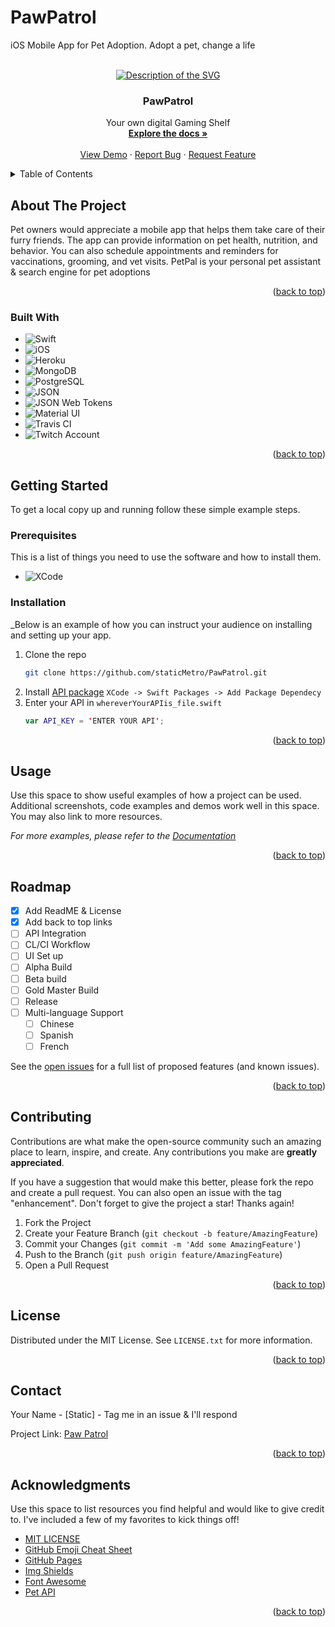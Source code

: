 # PawPatrol 
iOS Mobile App for Pet Adoption. Adopt a pet, change a life

<!-- Improved compatibility of back-to-top link: See: https://github.com/othneildrew/Best-README-Template/pull/73 -->
<a name="readme-top"></a>
<!--
*** Thanks for checking out the Best-README template. If you have a suggestion
*** That would make this better, please fork the repo and create a pull request
*** or open an issue with the tag "enhancement".
*** Don't forget to give the project a star!
*** Thanks again! Now go create something AMAZING! :D
-->



<!-- PROJECT SHIELDS -->
<!--
*** I'm using markdown "reference style" links for readability.
*** Reference links are enclosed in brackets [ ] instead of parentheses ( ).
*** See the bottom of this document for the declaration of the reference variables
*** for contributors-url, forks-url, etc. This is an optional, concise syntax you may use.
*** https://www.markdownguide.org/basic-syntax/#reference-style-links

[![Contributors][contributors-shield]][contributors-url]
[![Forks][forks-shield]][forks-url]
[![Stargazers][stars-shield]][stars-url]
[![Issues][issues-shield]][issues-url]
[![MIT License][license-shield]][license-url]
[![LinkedIn][linkedin-shield]][linkedin-url]
-->


<!-- PROJECT LOGO -->
<br />
<div align="center">
  <a href="">
    <img src="https://github.com/staticMetro/HLB/blob/feature-01/hexagon-dice.svg" alt="Description of the SVG" />

  </a>

  <h3 align="center">PawPatrol</h3>

  <p align="center">
    Your own digital Gaming Shelf
    <br />
    <a href="Periodic"><strong>Explore the docs »</strong></a>
    <br />
    <br />
    <a href="https://github.com/staticMetro/HLB">View Demo</a>
    ·
    <a href="https://github.com/staticMetro/HLB/issues">Report Bug</a>
    ·
    <a href="https://github.com/staticMetro/HLB/issues">Request Feature</a>
  </p>
</div>



<!-- TABLE OF CONTENTS -->
<details>
  <summary>Table of Contents</summary>
  <ol>
    <li>
      <a href="#about-the-project">About The Project</a>
      <ul>
        <li><a href="#built-with">Built With</a></li>
      </ul>
    </li>
    <li>
      <a href="#getting-started">Getting Started</a>
      <ul>
        <li><a href="#prerequisites">Prerequisites</a></li>
        <li><a href="#installation">Installation</a></li>
      </ul>
    </li>
    <li><a href="#usage">Usage</a></li>
    <li><a href="#roadmap">Roadmap</a></li>
    <li><a href="#contributing">Contributing</a></li>
    <li><a href="#license">License</a></li>
    <li><a href="#contact">Contact</a></li>
    <li><a href="#acknowledgments">Acknowledgments</a></li>
  </ol>
</details>



<!-- ABOUT THE PROJECT -->
## About The Project

Pet owners would appreciate a mobile app that helps them take care of their furry friends. The app can provide information on pet health, nutrition, and behavior. You can also schedule appointments and reminders for vaccinations, grooming, and vet visits. PetPal is your personal pet assistant & search engine for pet adoptions


<p align="right">(<a href="#readme-top">back to top</a>)</p>

### Built With

* ![Swift](https://img.shields.io/static/v1?style=for-the-badge&message=Swift&color=F05138&logo=Swift&logoColor=FFFFFF&label=)
* ![iOS](https://img.shields.io/static/v1?style=for-the-badge&message=iOS&color=000000&logo=iOS&logoColor=FFFFFF&label=)
* ![Heroku](https://img.shields.io/static/v1?style=for-the-badge&message=Heroku&color=430098&logo=Heroku&logoColor=FFFFFF&label=)
* ![MongoDB](https://img.shields.io/static/v1?style=for-the-badge&message=MongoDB&color=47A248&logo=MongoDB&logoColor=FFFFFF&label=)
* ![PostgreSQL](https://img.shields.io/static/v1?style=for-the-badge&message=PostgreSQL&color=4169E1&logo=PostgreSQL&logoColor=FFFFFF&label=)
* ![JSON](https://img.shields.io/static/v1?style=for-the-badge&message=JSON&color=000000&logo=JSON&logoColor=FFFFFF&label=)
* ![JSON Web Tokens](https://img.shields.io/static/v1?style=for-the-badge&message=JSON+Web+Tokens&color=000000&logo=JSON+Web+Tokens&logoColor=FFFFFF&label=)
* ![Material UI](https://img.shields.io/static/v1?style=for-the-badge&message=Material+Design&color=757575&logo=Material+Design&logoColor=FFFFFF&label=)
* ![Travis CI](https://img.shields.io/badge/travis_CI-3EAAAF?style=for-the-badge&logo=travisci&logoColor=white)
* ![Twitch Account](https://img.shields.io/badge/Twitch-9146FF?style=for-the-badge&logo=twitch&logoColor=white)

<p align="right">(<a href="#readme-top">back to top</a>)</p>



<!-- GETTING STARTED -->
## Getting Started

To get a local copy up and running follow these simple example steps.

### Prerequisites

This is a list of things you need to use the software and how to install them.
* ![XCode](https://img.shields.io/badge/Xcode-007ACC?style=for-the-badge&logo=Xcode&logoColor=white)


### Installation

_Below is an example of how you can instruct your audience on installing and setting up your app. 

1. Clone the repo
   ```sh
   git clone https://github.com/staticMetro/PawPatrol.git
   ```
2. Install [API package](https://github.com/husnjak/IGDB-SWIFT-API)
   `XCode -> Swift Packages -> Add Package Dependecy`
3. Enter your API in `whereverYourAPIis_file.swift`
   ```swift
   var API_KEY = 'ENTER YOUR API';
   ```

<p align="right">(<a href="#readme-top">back to top</a>)</p>



<!-- USAGE EXAMPLES -->
## Usage

Use this space to show useful examples of how a project can be used. Additional screenshots, code examples and demos work well in this space. You may also link to more resources.

_For more examples, please refer to the [Documentation](https://example.com)_

<p align="right">(<a href="#readme-top">back to top</a>)</p>



<!-- ROADMAP -->
## Roadmap

- [x] Add ReadME & License
- [x] Add back to top links
- [ ] API Integration
- [ ] CL/CI Workflow
- [ ] UI Set up
- [ ] Alpha Build
- [ ] Beta build
- [ ] Gold Master Build
- [ ] Release
- [ ] Multi-language Support
    - [ ] Chinese
    - [ ] Spanish
    - [ ] French

See the [open issues](https://github.com/staticMetro/PawPatrol/issues) for a full list of proposed features (and known issues).

<p align="right">(<a href="#readme-top">back to top</a>)</p>



<!-- CONTRIBUTING -->
## Contributing

Contributions are what make the open-source community such an amazing place to learn, inspire, and create. Any contributions you make are **greatly appreciated**.

If you have a suggestion that would make this better, please fork the repo and create a pull request. You can also open an issue with the tag "enhancement".
Don't forget to give the project a star! Thanks again!

1. Fork the Project
2. Create your Feature Branch (`git checkout -b feature/AmazingFeature`)
3. Commit your Changes (`git commit -m 'Add some AmazingFeature'`)
4. Push to the Branch (`git push origin feature/AmazingFeature`)
5. Open a Pull Request

<p align="right">(<a href="#readme-top">back to top</a>)</p>



<!-- LICENSE -->
## License

Distributed under the MIT License. See `LICENSE.txt` for more information.

<p align="right">(<a href="#readme-top">back to top</a>)</p>


<!-- CONTACT -->
## Contact

Your Name - [Static] - Tag me in an issue & I'll respond

Project Link: [Paw Patrol](https://github.com/staticMetro/PawPatrol)

<p align="right">(<a href="#readme-top">back to top</a>)</p>



<!-- ACKNOWLEDGMENTS -->
## Acknowledgments

Use this space to list resources you find helpful and would like to give credit to. I've included a few of my favorites to kick things off!

* [MIT LICENSE](https://choosealicense.com)
* [GitHub Emoji Cheat Sheet](https://www.webpagefx.com/tools/emoji-cheat-sheet)
* [GitHub Pages](https://pages.github.com)
* [Img Shields](https://shields.io)
* [Font Awesome](https://fontawesome.com)
* [Pet API](https://api-docs.igdb.com/)

<p align="right">(<a href="#readme-top">back to top</a>)</p>



<!-- MARKDOWN LINKS & IMAGES -->
<!-- https://www.markdownguide.org/basic-syntax/#reference-style-links -->
[contributors-shield]: https://img.shields.io/github/contributors/othneildrew/Best-README-Template.svg?style=for-the-badge
[contributors-url]: https://github.com/staticMetro/Project-Scarlet/graphs/contributors
[forks-shield]: https://img.shields.io/github/forks/othneildrew/Best-README-Template.svg?style=for-the-badge
[forks-url]: https://github.com/othneildrew/Best-README-Template/network/members
[stars-shield]: https://img.shields.io/github/stars/othneildrew/Best-README-Template.svg?style=for-the-badge
[stars-url]: https://github.com/othneildrew/Best-README-Template/stargazers
[issues-shield]: https://img.shields.io/github/issues/othneildrew/Best-README-Template.svg?style=for-the-badge
[issues-url]: https://github.com/othneildrew/Best-README-Template/issues
[license-shield]: https://img.shields.io/github/license/othneildrew/Best-README-Template.svg?style=for-the-badge
[license-url]: https://github.com/othneildrew/Best-README-Template/blob/master/LICENSE.txt
[linkedin-shield]: https://img.shields.io/badge/-LinkedIn-black.svg?style=for-the-badge&logo=linkedin&colorB=555
[linkedin-url]: https://linkedin.com/in/othneildrew
[product-screenshot]: images/screenshot.png
[Next.js]: https://img.shields.io/badge/next.js-000000?style=for-the-badge&logo=nextdotjs&logoColor=white
[Next-url]: https://nextjs.org/
[React.js]: https://img.shields.io/badge/React-20232A?style=for-the-badge&logo=react&logoColor=61DAFB
[React-url]: https://reactjs.org/
[Vue.js]: https://img.shields.io/badge/Vue.js-35495E?style=for-the-badge&logo=vuedotjs&logoColor=4FC08D
[Vue-url]: https://vuejs.org/
[Angular.io]: https://img.shields.io/badge/Angular-DD0031?style=for-the-badge&logo=angular&logoColor=white
[Angular-url]: https://angular.io/
[Svelte.dev]: https://img.shields.io/badge/Svelte-4A4A55?style=for-the-badge&logo=svelte&logoColor=FF3E00
[Svelte-url]: https://svelte.dev/
[Laravel.com]: https://img.shields.io/badge/Laravel-FF2D20?style=for-the-badge&logo=laravel&logoColor=white
[Laravel-url]: https://laravel.com
[Bootstrap.com]: https://img.shields.io/badge/Bootstrap-563D7C?style=for-the-badge&logo=bootstrap&logoColor=white
[Bootstrap-url]: https://getbootstrap.com
[JQuery.com]: https://img.shields.io/badge/jQuery-0769AD?style=for-the-badge&logo=jquery&logoColor=white
[JQuery-url]: https://jquery.com 
[Swift]: https://img.shields.io/static/v1?style=for-the-badge&message=Swift&color=F05138&logo=Swift&logoColor=FFFFFF&label=
[swift-url]:https://github.com/apple/swift
[Heroku]: (https://img.shields.io/static/v1?style=for-the-badge&message=Heroku&color=430098&logo=Heroku&logoColor=FFFFFF&label=)
[XCode]: (https://img.shields.io/badge/Xcode-007ACC?style=for-the-badge&logo=Xcode&logoColor=white)
[IDGB API Key]: (https://img.shields.io/badge/IDGB-007ACC?style=for-the-badge&logo=IDGB&logoColor=white)
[Twitch Account]: (https://img.shields.io/badge/Twitch-9146FF?style=for-the-badge&logo=twitch&logoColor=white)

